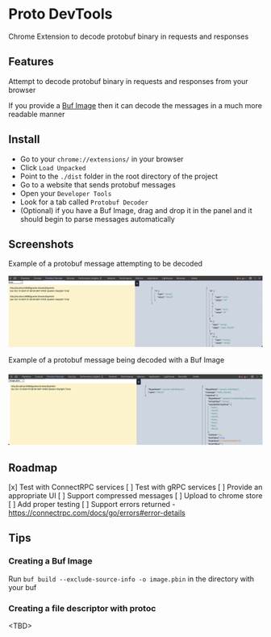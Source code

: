 # Proto DevTools

Chrome Extension to decode protobuf binary in requests and responses

## Features

Attempt to decode protobuf binary in requests and responses from your browser

If you provide a [Buf Image](https://buf.build/docs/reference/images) then it can decode the messages in a much more readable manner

## Install

* Go to your `chrome://extensions/` in your browser
* Click `Load Unpacked`
* Point to the `./dist` folder in the root directory of the project
* Go to a website that sends protobuf messages
* Open your `Developer Tools`
* Look for a tab called `Protobuf Decoder`
* (Optional) if you have a Buf Image, drag and drop it in the panel and it should begin to parse messages automatically

## Screenshots

Example of a protobuf message attempting to be decoded

![protobuf being decoded without an image](./docs/extension_with_protodecoded_without_image.png)

Example of a protobuf message being decoded with a Buf Image

![protobuf being decoded](./docs/extension_with_protodecoded.png)

## Roadmap

[x] Test with ConnectRPC services
[ ] Test with gRPC services
[ ] Provide an appropriate UI
[ ] Support compressed messages
[ ] Upload to chrome store
[ ] Add proper testing
[ ] Support errors returned - <https://connectrpc.com/docs/go/errors#error-details>

## Tips

### Creating a Buf Image

Run `buf build --exclude-source-info -o image.pbin` in the directory with your buf

### Creating a file descriptor with protoc

\<TBD\>
